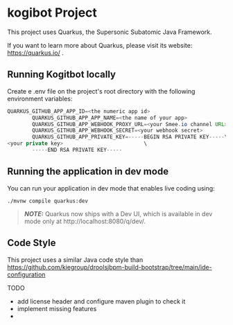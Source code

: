 # kogibot Project

This project uses Quarkus, the Supersonic Subatomic Java Framework.

If you want to learn more about Quarkus, please visit its website: https://quarkus.io/ .

## Running Kogitbot locally

Create e .env file on the project's root directory with the following environment variables:

```java
QUARKUS_GITHUB_APP_APP_ID=<the numeric app id>
        QUARKUS_GITHUB_APP_APP_NAME=<the name of your app>
        QUARKUS_GITHUB_APP_WEBHOOK_PROXY_URL=<your Smee.io channel URL>
        QUARKUS_GITHUB_APP_WEBHOOK_SECRET=<your webhook secret>
        QUARKUS_GITHUB_APP_PRIVATE_KEY=-----BEGIN RSA PRIVATE KEY-----\
<your private key>                          \
        -----END RSA PRIVATE KEY-----
```

## Running the application in dev mode

You can run your application in dev mode that enables live coding using:
```shell script
./mvnw compile quarkus:dev
```

> **_NOTE:_**  Quarkus now ships with a Dev UI, which is available in dev mode only at http://localhost:8080/q/dev/.

## Code Style

This project uses a similar Java code style than https://github.com/kiegroup/droolsjbpm-build-bootstrap/tree/main/ide-configuration

TODO
 - add license header and configure maven plugin to check it
 - implement missing features
 - 